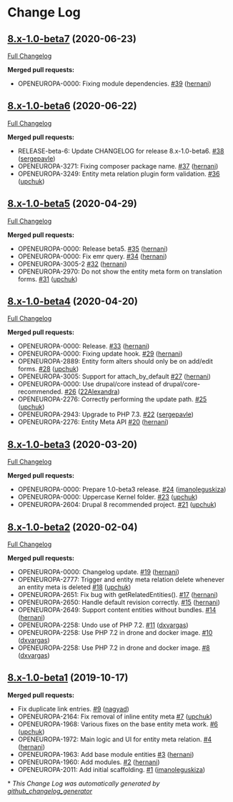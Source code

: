 # Change Log

## [8.x-1.0-beta7](https://github.com/openeuropa/entity_meta_relation/tree/8.x-1.0-beta7) (2020-06-23)
[Full Changelog](https://github.com/openeuropa/entity_meta_relation/compare/8.x-1.0-beta6...8.x-1.0-beta7)

**Merged pull requests:**

- OPENEUROPA-0000: Fixing module dependencies. [\#39](https://github.com/openeuropa/entity_meta_relation/pull/39) ([hernani](https://github.com/hernani))

## [8.x-1.0-beta6](https://github.com/openeuropa/entity_meta_relation/tree/8.x-1.0-beta6) (2020-06-22)
[Full Changelog](https://github.com/openeuropa/entity_meta_relation/compare/8.x-1.0-beta5...8.x-1.0-beta6)

**Merged pull requests:**

- RELEASE-beta-6: Update CHANGELOG for release 8.x-1.0-beta6. [\#38](https://github.com/openeuropa/entity_meta_relation/pull/38) ([sergepavle](https://github.com/sergepavle))
- OPENEUROPA-3271: Fixing composer package name. [\#37](https://github.com/openeuropa/entity_meta_relation/pull/37) ([hernani](https://github.com/hernani))
- OPENEUROPA-3249: Entity meta relation plugin form validation. [\#36](https://github.com/openeuropa/entity_meta_relation/pull/36) ([upchuk](https://github.com/upchuk))

## [8.x-1.0-beta5](https://github.com/openeuropa/entity_meta_relation/tree/8.x-1.0-beta5) (2020-04-29)
[Full Changelog](https://github.com/openeuropa/entity_meta_relation/compare/8.x-1.0-beta4...8.x-1.0-beta5)

**Merged pull requests:**

- OPENEUROPA-0000: Release beta5. [\#35](https://github.com/openeuropa/entity_meta_relation/pull/35) ([hernani](https://github.com/hernani))
- OPENEUROPA-0000: Fix emr query. [\#34](https://github.com/openeuropa/entity_meta_relation/pull/34) ([hernani](https://github.com/hernani))
- OPENEUROPA-3005-2 [\#32](https://github.com/openeuropa/entity_meta_relation/pull/32) ([hernani](https://github.com/hernani))
- OPENEUROPA-2970: Do not show the entity meta form on translation forms. [\#31](https://github.com/openeuropa/entity_meta_relation/pull/31) ([upchuk](https://github.com/upchuk))

## [8.x-1.0-beta4](https://github.com/openeuropa/entity_meta_relation/tree/8.x-1.0-beta4) (2020-04-20)
[Full Changelog](https://github.com/openeuropa/entity_meta_relation/compare/8.x-1.0-beta3...8.x-1.0-beta4)

**Merged pull requests:**

- OPENEUROPA-0000: Release. [\#33](https://github.com/openeuropa/entity_meta_relation/pull/33) ([hernani](https://github.com/hernani))
- OPENEUROPA-0000: Fixing update hook. [\#29](https://github.com/openeuropa/entity_meta_relation/pull/29) ([hernani](https://github.com/hernani))
- OPENEUROPA-2889: Entity form alters should only be on add/edit forms. [\#28](https://github.com/openeuropa/entity_meta_relation/pull/28) ([upchuk](https://github.com/upchuk))
- OPENEUROPA-3005: Support for attach\_by\_default [\#27](https://github.com/openeuropa/entity_meta_relation/pull/27) ([hernani](https://github.com/hernani))
- OPENEUROPA-0000: Use drupal/core instead of drupal/core-recommended. [\#26](https://github.com/openeuropa/entity_meta_relation/pull/26) ([22Alexandra](https://github.com/22Alexandra))
- OPENEUROPA-2276: Correctly performing the update path. [\#25](https://github.com/openeuropa/entity_meta_relation/pull/25) ([upchuk](https://github.com/upchuk))
- OPENEUROPA-2943: Upgrade to PHP 7.3. [\#22](https://github.com/openeuropa/entity_meta_relation/pull/22) ([sergepavle](https://github.com/sergepavle))
- OPENEUROPA-2276: Entity Meta API [\#20](https://github.com/openeuropa/entity_meta_relation/pull/20) ([hernani](https://github.com/hernani))

## [8.x-1.0-beta3](https://github.com/openeuropa/entity_meta_relation/tree/8.x-1.0-beta3) (2020-03-20)
[Full Changelog](https://github.com/openeuropa/entity_meta_relation/compare/8.x-1.0-beta2...8.x-1.0-beta3)

**Merged pull requests:**

- OPENEUROPA-0000: Prepare 1.0-beta3 release. [\#24](https://github.com/openeuropa/entity_meta_relation/pull/24) ([imanoleguskiza](https://github.com/imanoleguskiza))
- OPENEUROPA-0000: Uppercase Kernel folder. [\#23](https://github.com/openeuropa/entity_meta_relation/pull/23) ([upchuk](https://github.com/upchuk))
- OPENEUROPA-2604: Drupal 8 recommended project. [\#21](https://github.com/openeuropa/entity_meta_relation/pull/21) ([upchuk](https://github.com/upchuk))

## [8.x-1.0-beta2](https://github.com/openeuropa/entity_meta_relation/tree/8.x-1.0-beta2) (2020-02-04)
[Full Changelog](https://github.com/openeuropa/entity_meta_relation/compare/8.x-1.0-beta1...8.x-1.0-beta2)

**Merged pull requests:**

- OPENEUROPA-0000: Changelog update. [\#19](https://github.com/openeuropa/entity_meta_relation/pull/19) ([hernani](https://github.com/hernani))
- OPENEUROPA-2777: Trigger and entity meta relation delete whenever an entity meta is deleted [\#18](https://github.com/openeuropa/entity_meta_relation/pull/18) ([upchuk](https://github.com/upchuk))
- OPENEUROPA-2651: Fix bug with getRelatedEntities\(\). [\#17](https://github.com/openeuropa/entity_meta_relation/pull/17) ([hernani](https://github.com/hernani))
- OPENEUROPA-2650: Handle default revision correctly. [\#15](https://github.com/openeuropa/entity_meta_relation/pull/15) ([hernani](https://github.com/hernani))
- OPENEUROPA-2649: Support content entities without bundles. [\#14](https://github.com/openeuropa/entity_meta_relation/pull/14) ([hernani](https://github.com/hernani))
- OPENEUROPA-2258: Undo use of PHP 7.2. [\#11](https://github.com/openeuropa/entity_meta_relation/pull/11) ([dxvargas](https://github.com/dxvargas))
- OPENEUROPA-2258: Use PHP 7.2 in drone and docker image. [\#10](https://github.com/openeuropa/entity_meta_relation/pull/10) ([dxvargas](https://github.com/dxvargas))
- OPENEUROPA-2258: Use PHP 7.2 in drone and docker image. [\#8](https://github.com/openeuropa/entity_meta_relation/pull/8) ([dxvargas](https://github.com/dxvargas))

## [8.x-1.0-beta1](https://github.com/openeuropa/entity_meta_relation/tree/8.x-1.0-beta1) (2019-10-17)
**Merged pull requests:**

- Fix duplicate link entries. [\#9](https://github.com/openeuropa/entity_meta_relation/pull/9) ([nagyad](https://github.com/nagyad))
- OPENEUROPA-2164: Fix removal of inline entity meta [\#7](https://github.com/openeuropa/entity_meta_relation/pull/7) ([upchuk](https://github.com/upchuk))
- OPENEUROPA-1968: Various fixes on the base entity meta work. [\#6](https://github.com/openeuropa/entity_meta_relation/pull/6) ([upchuk](https://github.com/upchuk))
- OPENEUROPA-1972: Main logic and UI for entity meta relation. [\#4](https://github.com/openeuropa/entity_meta_relation/pull/4) ([hernani](https://github.com/hernani))
- OPENEUROPA-1963: Add base module entities  [\#3](https://github.com/openeuropa/entity_meta_relation/pull/3) ([hernani](https://github.com/hernani))
- OPENEUROPA-1960: Add modules. [\#2](https://github.com/openeuropa/entity_meta_relation/pull/2) ([hernani](https://github.com/hernani))
- OPENEUROPA-2011: Add initial scaffolding. [\#1](https://github.com/openeuropa/entity_meta_relation/pull/1) ([imanoleguskiza](https://github.com/imanoleguskiza))



\* *This Change Log was automatically generated by [github_changelog_generator](https://github.com/skywinder/Github-Changelog-Generator)*